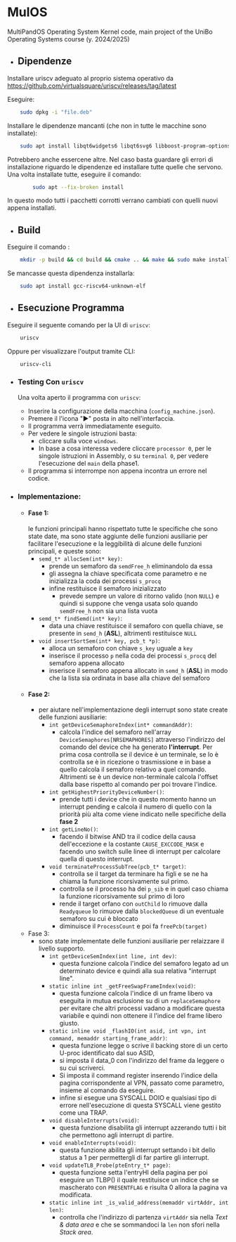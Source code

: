 # MulOS
MultiPandOS Operating System Kernel code, main project of the UniBo Operating Systems course (y. 2024/2025) 

-   ## Dipendenze
Installare uriscv adeguato al proprio sistema operativo da https://github.com/virtualsquare/uriscv/releases/tag/latest

Eseguire:
```bash
    sudo dpkg -i "file.deb"
```
Installare le dipendenze mancanti (che non in tutte le macchine sono installate):
```bash
    sudo apt install libqt6widgets6 libqt6svg6 libboost-program-options 1.74.0
```

Potrebbero anche essercene altre. Nel caso basta guardare gli errori di installazione riguardo le dipendenze ed installare tutte quelle che servono.
Una volta installate tutte, eseguire il comando:
```bash
        sudo apt --fix-broken install
```
In questo modo tutti i pacchetti corrotti verrano cambiati con quelli nuovi appena installati.

-   ## Build
Eseguire il comando : 
```bash
    mkdir -p build && cd build && cmake .. && make && sudo make install 
```

Se mancasse questa dipendenza installarla:
```bash
    sudo apt install gcc-riscv64-unknown-elf
```

-   ## Esecuzione Programma
Eseguire il seguente comando per la UI di `uriscv`:
```bash
    uriscv
```
Oppure per visualizzare l'output tramite CLI:
```bash
    uriscv-cli
```

+   ### Testing Con `uriscv`
    Una volta aperto il programma con `uriscv`:
    + Inserire la configurazione della macchina (`config_machine.json`).
    + Premere il l'icona "▶" posta in alto nell'interfaccia.
    + Il programma verrà immediatamente eseguito. 
    + Per vedere le singole istruzioni basta:
        + cliccare sulla voce `windows`.
        + In base a cosa interessa vedere cliccare `processor 0`, per le singole istruzioni in Assembly, o su `terminal 0`, per vedere l'esecuzione del `main` della phase1.
    + Il programma si interrompe non appena incontra un errore nel codice.

+   ### Implementazione:
    + #### Fase 1:
        le funzioni principali hanno rispettato tutte le specifiche che sono state date, ma sono state aggiunte delle funzioni ausiliarie per facilitare l'esecuzione e la leggibilità di alcune delle funzioni principali, e queste sono:
        + `semd_t* allocSem(int* key)`:
            + prende un semaforo da `semdFree_h` eliminandolo da essa 
            + gli assegna la chiave specificata come parametro e ne inizializza la coda dei processi `s_procq` 
            + infine restituisce il semaforo inizializzato
                + prevede sempre un valore di ritorno valido (non `NULL`) e quindi si suppone che venga usata solo quando `semdFree_h` non sia una lista vuota
        + `semd_t* findSemd(int* key)`:
            + data una chiave restituisce il semaforo con quella chiave, se presente in `semd_h` (__ASL__), altrimenti restituisce `NULL`  
        + `void insertSortSem(int* key, pcb_t *p)`:
            + alloca un semaforo con chiave `s_key` uguale a `key`
            + inserisce il processo `p` nella coda dei processi `s_procq` del semaforo appena allocato
            + inserisce il semaforo appena allocato in `semd_h` (__ASL__) in modo che la lista sia ordinata in base alla chiave del semaforo 
    + #### Fase 2:
        + per aiutare nell'implementazione degli interrupt sono state create delle funzioni ausiliarie:
            + `int getDeviceSemaphoreIndex(int* commandAddr)`:
                + calcola l'indice del semaforo nell'array `DeviceSemaphores[NRSEMAPHORES]` attraverso l'indirizzo del comando del device che ha generato __l'interrupt__. Per prima cosa controlla se il device è un terminale, se lo è controlla se è in ricezione o trasmissione e in base a quello calcola il semaforo relativo a quel comando. Altrimenti se è un device non-terminale calcola l'offset dalla base rispetto al comando per poi trovare l'indice.
            + `int getHighestPriorityDeviceNumber()`:
                + prende tutti i device che in questo momento hanno un interrupt pending e calcola il numero di quello con la priorità più alta come viene indicato nelle specifiche della __fase 2__
            + `int getLineNo()`:
                + facendo il bitwise AND tra il codice della causa dell'eccezione e la costante `CAUSE_EXCCODE_MASK` e facendo uno switch sulle linee di interrupt per calcolare quella di questo interrupt.
            + `void terminateProcessSubTree(pcb_t* target)`:
                + controlla se il target da terminare ha figli e se ne ha chiama la funzione ricorsivamente sul primo.
                + controlla se il processo ha dei `p_sib` e in quel caso chiama la funzione ricorsivamente sul primo di loro 
                + rende il target orfano con `outChild` lo rimuove dalla `Readyqueue` lo rimuove dalla `blockedQueue` di un eventuale semaforo su cui è bloccato 
                + diminuisce il `ProcessCount` e poi fa `freePcb(target)`
    + Fase 3:
        + sono state implementate delle funzioni ausiliarie per relaizzare il livello supporto.
            + `int getDeviceSemIndex(int line, int dev)`:
                + questa funzione calcola l'indice del semaforo legato ad un determinato device e quindi alla sua relativa "interrupt line".
            + `static inline int _getFreeSwapFrameIndex(void)`:
                + questa funzione calcola l'indice di un frame libero va eseguita in mutua esclusione su di un `replaceSemaphore` per evitare che altri processi vadano a modificare questa variabile e quindi non ottenere il l'indice del frame libero giusto.
            + `static inline void _flashIO(int asid, int vpn, int command, memaddr starting_frame_addr)`:
                + questa funzione legge o scrive il backing store di un certo U-proc identificato dal suo ASID,
                + si imposta il data_0 con l'indirizzo del frame da leggere o su cui scriverci.
                + Si imposta il command register inserendo l'indice della pagina corrispondente al VPN, passato come parametro, insieme al comando da eseguire.
                + infine si esegue una SYSCALL DOIO e qualsiasi tipo di errore nell'esecuzione di questa SYSCALL viene gestito come una TRAP.
            + `void disableInterrupts(void)`:
                + questa funzione disabilita gli interrupt azzerando tutti i bit che permettono agli interrupt di partire.
            + `void enableInterrupts(void)`:
                + questa funzione abilita gli interrupt settando i bit dello status a 1 per permettergli di far partire gli interrupt. 
            + `void updateTLB_Probe(pteEntry_t* page)`:
                + questa funzione setta l'entryHI della pagina per poi eseguire un TLBP() il quale restituisce un indice che se mascherato con `PRESENTFLAG` e risulta 0 allora la pagina va modificata.
            + `static inline int _is_valid_address(memaddr virtAddr, int len)`:
                + controlla che l'indirizzo di partenza `virtAddr` sia nella _Text & data area_ e che se sommandoci la `len` non sfori nella _Stack area_.
             

